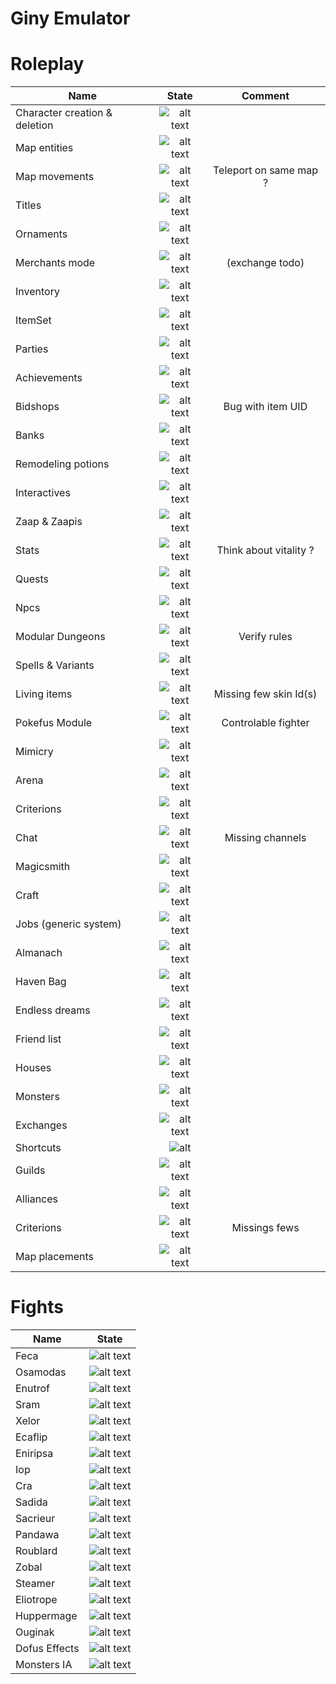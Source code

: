 

# Giny Emulator

# Roleplay

 | Name   |      State      |  Comment  
|----------|:-------------:|:-------------:|
| Character creation & deletion| ![alt text](https://img.shields.io/badge/Done-green)  |
| Map entities |   ![alt text](https://img.shields.io/badge/Done-green) | 
| Map movements |   ![alt text](https://img.shields.io/badge/Done-green)    | Teleport on same map ?
| Titles | ![alt text](https://img.shields.io/badge/Done-green)  | 
| Ornaments | ![alt text](https://img.shields.io/badge/Done-green)   |
| Merchants mode  | ![alt text](https://img.shields.io/badge/Started-orange)   | (exchange todo)
| Inventory | ![alt text](https://img.shields.io/badge/Done-green)   |
| ItemSet | ![alt text](https://img.shields.io/badge/Todo-red)  |
| Parties | ![alt text](https://img.shields.io/badge/Done-green)   |
| Achievements  |![alt text](https://img.shields.io/badge/Todo-red)  |
| Bidshops |![alt text](https://img.shields.io/badge/Started-orange) | Bug with item UID
| Banks  |![alt text](https://img.shields.io/badge/Done-green)   |
| Remodeling potions | ![alt text](https://img.shields.io/badge/Todo-red) |
| Interactives | ![alt text](https://img.shields.io/badge/Done-green)  |
| Zaap & Zaapis | ![alt text](https://img.shields.io/badge/Done-green)   |
| Stats | ![alt text](https://img.shields.io/badge/Done-green)    | Think about vitality ?
| Quests | ![alt text](https://img.shields.io/badge/Todo-red)  |
| Npcs  |![alt text](https://img.shields.io/badge/Done-green)  
| Modular Dungeons | ![alt text](https://img.shields.io/badge/Done-green) | Verify rules
| Spells & Variants | ![alt text](https://img.shields.io/badge/Done-green)   |
| Living items | ![alt text](https://img.shields.io/badge/Started-orange)  | Missing few skin Id(s)
| Pokefus Module | ![alt text](https://img.shields.io/badge/Started-orange)  | Controlable fighter
| Mimicry | ![alt text](https://img.shields.io/badge/Todo-red)  |
| Arena  | ![alt text](https://img.shields.io/badge/Todo-red) |
| Criterions | ![alt text](https://img.shields.io/badge/Done-green)   |
| Chat | ![alt text](https://img.shields.io/badge/Started-orange)   | Missing channels
| Magicsmith | ![alt text](https://img.shields.io/badge/Todo-red)   |
| Craft | ![alt text](https://img.shields.io/badge/Todo-red)|
| Jobs (generic system) | ![alt text](https://img.shields.io/badge/Done-green)  |
| Almanach | ![alt text](https://img.shields.io/badge/Todo-red) |
| Haven Bag | ![alt text](https://img.shields.io/badge/Todo-red) |
| Endless dreams | ![alt text](https://img.shields.io/badge/Todo-red) |
| Friend list | ![alt text](https://img.shields.io/badge/Todo-red) |
| Houses | ![alt text](https://img.shields.io/badge/Todo-red) |
| Monsters | ![alt text](https://img.shields.io/badge/Done-green)  |
| Exchanges | ![alt text](https://img.shields.io/badge/Done-green)  |
| Shortcuts | ![alt](https://img.shields.io/badge/Done-green) |
| Guilds | ![alt text](https://img.shields.io/badge/Todo-red) |
| Alliances | ![alt text](https://img.shields.io/badge/Todo-red) |
| Criterions | ![alt text](https://img.shields.io/badge/Started-orange)  | Missings fews
| Map placements | ![alt text](https://img.shields.io/badge/Done-green)  |


# Fights

 | Name   |      State      |
|----------|:-------------:|
| Feca | ![alt text](https://img.shields.io/badge/Todo-red) | 
| Osamodas | ![alt text](https://img.shields.io/badge/Todo-red)
| Enutrof | ![alt text](https://img.shields.io/badge/Todo-red)
| Sram | ![alt text](https://img.shields.io/badge/Started-orange)
| Xelor  | ![alt text](https://img.shields.io/badge/Started-orange)   | 
| Ecaflip | ![alt text](https://img.shields.io/badge/Todo-red)   |
| Eniripsa | ![alt text](https://img.shields.io/badge/Todo-red)  |
| Iop | ![alt text](https://img.shields.io/badge/Started-orange)   | 
| Cra  |![alt text](https://img.shields.io/badge/Started-orange)  |
| Sadida |![alt text](https://img.shields.io/badge/Todo-red) | 
| Sacrieur  |![alt text](https://img.shields.io/badge/Todo-red)   |
| Pandawa | ![alt text](https://img.shields.io/badge/Todo-red) |
| Roublard | ![alt text](https://img.shields.io/badge/Todo-red)  |
| Zobal | ![alt text](https://img.shields.io/badge/Todo-red)  |
| Steamer | ![alt text](https://img.shields.io/badge/Todo-red)   |
| Eliotrope | ![alt text](https://img.shields.io/badge/Todo-red)  |
| Huppermage  |![alt text](https://img.shields.io/badge/Todo-red)
| Ouginak | ![alt text](https://img.shields.io/badge/Todo-red) | 
| Dofus Effects | ![alt text](https://img.shields.io/badge/Started-orange)   |
| Monsters IA | ![alt text](https://img.shields.io/badge/Started-orange)  | 



